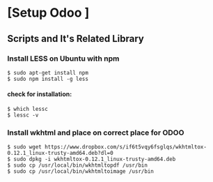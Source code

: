 # [Setup Odoo ]

## Scripts and It's Related Library

### Install LESS on Ubuntu with npm

```$ sudo apt-get install npm``` <br />
```$ sudo npm install -g less```

#### check for installation: 

```$ which lessc```  <br />
```$ lessc -v```

### Install wkhtml and place on correct place for ODOO 

```$ sudo wget https://www.dropbox.com/s/if6t5vqy6fsglqs/wkhtmltox-0.12.1_linux-trusty-amd64.deb?dl=0```<br />
```$ sudo dpkg -i wkhtmltox-0.12.1_linux-trusty-amd64.deb```<br />
```$ sudo cp /usr/local/bin/wkhtmltopdf /usr/bin```<br />
```$ sudo cp /usr/local/bin/wkhtmltoimage /usr/bin```


